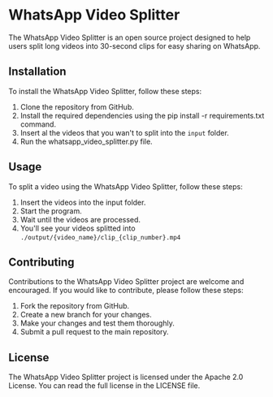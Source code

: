 # WhatsApp Video Splitter
The WhatsApp Video Splitter is an open source project designed to help users split long videos into 30-second clips for easy sharing on WhatsApp.

## Installation
To install the WhatsApp Video Splitter, follow these steps:

1. Clone the repository from GitHub.
2. Install the required dependencies using the pip install -r requirements.txt command.
3. Insert al the videos that you wan't to split into the `input` folder.
4. Run the whatsapp_video_splitter.py file.

## Usage
To split a video using the WhatsApp Video Splitter, follow these steps:

1. Insert the videos into the input folder.
2. Start the program.
3. Wait until the videos are processed.
4. You'll see your videos splitted into `./output/{video_name}/clip_{clip_number}.mp4`

## Contributing
Contributions to the WhatsApp Video Splitter project are welcome and encouraged. If you would like to contribute, please follow these steps:

1. Fork the repository from GitHub.
2. Create a new branch for your changes.
3. Make your changes and test them thoroughly.
4. Submit a pull request to the main repository.

## License
The WhatsApp Video Splitter project is licensed under the Apache 2.0 License. You can read the full license in the LICENSE file.
